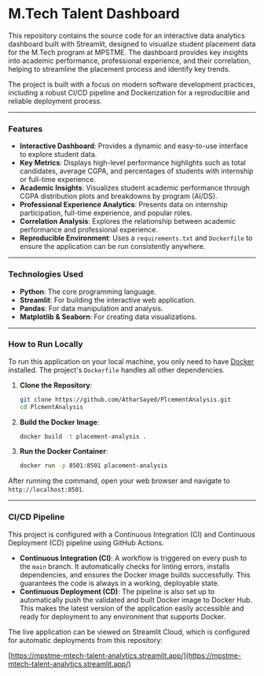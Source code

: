# M.Tech Talent Dashboard

This repository contains the source code for an interactive data analytics dashboard built with Streamlit, designed to visualize student placement data for the M.Tech program at MPSTME. The dashboard provides key insights into academic performance, professional experience, and their correlation, helping to streamline the placement process and identify key trends.

The project is built with a focus on modern software development practices, including a robust CI/CD pipeline and Dockerization for a reproducible and reliable deployment process.

-----

### Features

  * **Interactive Dashboard**: Provides a dynamic and easy-to-use interface to explore student data.
  * **Key Metrics**: Displays high-level performance highlights such as total candidates, average CGPA, and percentages of students with internship or full-time experience.
  * **Academic Insights**: Visualizes student academic performance through CGPA distribution plots and breakdowns by program (AI/DS).
  * **Professional Experience Analytics**: Presents data on internship participation, full-time experience, and popular roles.
  * **Correlation Analysis**: Explores the relationship between academic performance and professional experience.
  * **Reproducible Environment**: Uses a `requirements.txt` and `Dockerfile` to ensure the application can be run consistently anywhere.

-----

### Technologies Used

  * **Python**: The core programming language.
  * **Streamlit**: For building the interactive web application.
  * **Pandas**: For data manipulation and analysis.
  * **Matplotlib & Seaborn**: For creating data visualizations.

-----

### How to Run Locally

To run this application on your local machine, you only need to have [Docker](https://www.docker.com/get-started/) installed. The project's `Dockerfile` handles all other dependencies.

1.  **Clone the Repository**:

    ```bash
    git clone https://github.com/AtharSayed/PlcementAnalysis.git
    cd PlcmentAnalysis
    ```

2.  **Build the Docker Image**:

    ```bash
    docker build -t placement-analysis .
    ```

3.  **Run the Docker Container**:

    ```bash
    docker run -p 8501:8501 placement-analysis
    ```

After running the command, open your web browser and navigate to `http://localhost:8501`.

-----

### CI/CD Pipeline

This project is configured with a Continuous Integration (CI) and Continuous Deployment (CD) pipeline using GitHub Actions.

  * **Continuous Integration (CI)**: A workflow is triggered on every push to the `main` branch. It automatically checks for linting errors, installs dependencies, and ensures the Docker image builds successfully. This guarantees the code is always in a working, deployable state.
  * **Continuous Deployment (CD)**: The pipeline is also set up to automatically push the validated and built Docker image to Docker Hub. This makes the latest version of the application easily accessible and ready for deployment to any environment that supports Docker.

The live application can be viewed on Streamlit Cloud, which is configured for automatic deployments from this repository:

[https://mpstme-mtech-talent-analytics.streamlit.app/](https://mpstme-mtech-talent-analytics.streamlit.app/)
